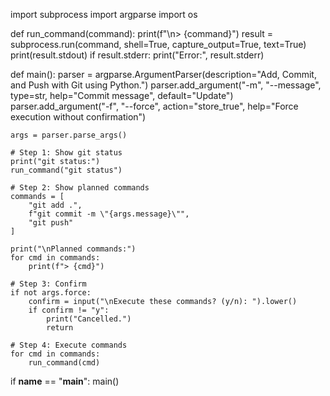 import subprocess
import argparse
import os

def run_command(command):
    print(f"\n> {command}")
    result = subprocess.run(command, shell=True, capture_output=True, text=True)
    print(result.stdout)
    if result.stderr:
        print("Error:", result.stderr)

def main():
    parser = argparse.ArgumentParser(description="Add, Commit, and Push with Git using Python.")
    parser.add_argument("-m", "--message", type=str, help="Commit message", default="Update")
    parser.add_argument("-f", "--force", action="store_true", help="Force execution without confirmation")

    args = parser.parse_args()

    # Step 1: Show git status
    print("git status:")
    run_command("git status")

    # Step 2: Show planned commands
    commands = [
        "git add .",
        f"git commit -m \"{args.message}\"",
        "git push"
    ]

    print("\nPlanned commands:")
    for cmd in commands:
        print(f"> {cmd}")

    # Step 3: Confirm
    if not args.force:
        confirm = input("\nExecute these commands? (y/n): ").lower()
        if confirm != "y":
            print("Cancelled.")
            return

    # Step 4: Execute commands
    for cmd in commands:
        run_command(cmd)

if __name__ == "__main__":
    main()
